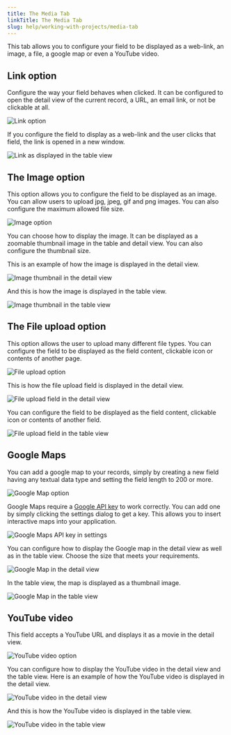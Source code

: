 ```yaml
---
title: The Media Tab
linkTitle: The Media Tab
slug: help/working-with-projects/media-tab
---
```


This tab allows you to configure your field to be displayed as a web-link, an image, a file, a google map or even a YouTube video.

## Link option

Configure the way your field behaves when clicked. It can be configured to open the detail view of the current record, a URL, an email link, or not be clickable at all.

![Link option](https://cdn.bigprof.com/appgini-desktop/help/appgini-5.40/link_appgini.png)

If you configure the field to display as a web-link and the user clicks that field, the link is opened in a new window.

![Link as displayed in the table view](https://cdn.bigprof.com/appgini-desktop/help/appgini-5.40/link-browser.png)

## The Image option

This option allows you to configure the field to be displayed as an image. You can allow users to upload jpg, jpeg, gif and png images. You can also configure the maximum allowed file size.

![Image option](https://cdn.bigprof.com/appgini-desktop/help/appgini-5.40/image_appgini.png)

You can choose how to display the image. It can be displayed as a zoomable thumbnail image in the table and detail view. You can also configure the thumbnail size.

This is an example of how the image is displayed in the detail view.

![Image thumbnail in the detail view](https://cdn.bigprof.com/appgini-desktop/help/appgini-5.40/image_detail_view.png)

And this is how the image is displayed in the table view.

![Image thumbnail in the table view](https://cdn.bigprof.com/appgini-desktop/help/appgini-5.40/image_field_tv.png)

## The File upload option

This option allows the user to upload many different file types. You can configure the field to be displayed as the field content, clickable icon or contents of another page.

![File upload option](https://cdn.bigprof.com/appgini-desktop/help/appgini-5.40/file_upload_appgini.png)

This is how the file upload field is displayed in the detail view.

![File upload field in the detail view](https://cdn.bigprof.com/appgini-desktop/help/appgini-5.40/file_upload_dv.png)

You can configure the field to be displayed as the field content, clickable icon or contents of another field.

![File upload field in the table view](https://cdn.bigprof.com/appgini-desktop/help/appgini-5.40/file_upload_browser.png)

## Google Maps

You can add a google map to your records, simply by creating a new field having any textual data type and setting the field length to 200 or more.

![Google Map option](https://cdn.bigprof.com/appgini-desktop/help/appgini-5.40/google_map_appgini.png)

Google Maps require a [Google API key](/appgini/google-maps-api-key) to work correctly. You can add one by simply clicking the settings dialog to get a key. This allows you to insert interactive maps into your application.

![Google Maps API key in settings](https://cdn.bigprof.com/appgini-desktop/help/appgini-5.40/google_map_api_key.png)

You can configure how to display the Google map in the detail view as well as in the table view. Choose the size that meets your requirements.

![Google Map in the detail view](https://cdn.bigprof.com/appgini-desktop/help/appgini-5.40/google_map_browser.png)

In the table view, the map is displayed as a thumbnail image.

![Google Map in the table view](https://cdn.bigprof.com/appgini-desktop/help/appgini-5.40/google_map_tv.png)

## YouTube video

This field accepts a YouTube URL and displays it as a movie in the detail view.

![YouTube video option](https://cdn.bigprof.com/appgini-desktop/help/appgini-5.40/youtube_field_appgini.png)

You can configure how to display the YouTube video in the detail view and the table view. Here is an example of how the YouTube video is displayed in the detail view.

![YouTube video in the detail view](https://cdn.bigprof.com/appgini-desktop/help/appgini-5.40/youtube_field_dv.png)

And this is how the YouTube video is displayed in the table view.

![YouTube video in the table view](https://cdn.bigprof.com/appgini-desktop/help/appgini-5.40/youtube_field_tv.png)


